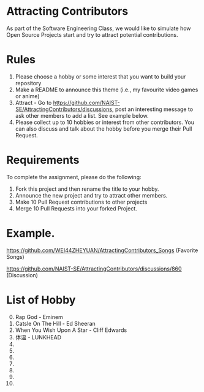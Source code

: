 # Attracting Contributors
As part of the Software Engineering Class, we would like to simulate how Open Source Projects start and try to attract potential contributions.

# Rules

1. Please choose a hobby or some interest that you want to build your repository
2. Make a README to announce this theme (i.e., my favourite video games or anime)
3. Attract - Go to https://github.com/NAIST-SE/AttractingContributors/discussions, post an interesting message to ask other members to add a list. See example below.
4. Please collect up to 10 hobbies or interest from other contributors. You can also discuss and talk about the hobby before you merge their Pull Request.

# Requirements
To complete the assignment, please do the following:
1. Fork this project and then rename the title to your hobby. 
2. Announce the new project and try to attract other members.
3. Make 10 Pull Request contributions to other projects
4. Merge 10 Pull Requests into your forked Project.

# Example. 
https://github.com/WEI44ZHEYUAN/AttractingContributors_Songs (Favorite Songs)

https://github.com/NAIST-SE/AttractingContributors/discussions/860 (Discussion)

# List of Hobby
0. Rap God - Eminem
1. Catsle On The Hill - Ed Sheeran
2. When You Wish Upon A Star - Cliff Edwards
3. 体温 - LUNKHEAD
4. 
5. 
6. 
7. 
8. 
9.
10.
